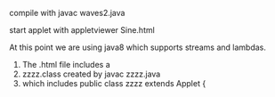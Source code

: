 compile with
javac waves2.java

start applet with
appletviewer Sine.html

At this point we are using java8 which supports streams and lambdas.

<ol>
<li>The .html file includes a <applet code=zzzz.class {more pairs} </applet> 
</li><li>zzzz.class created by javac zzzz.java 
</li><li>which includes public class zzzz extends Applet {
</li>
</ol>

